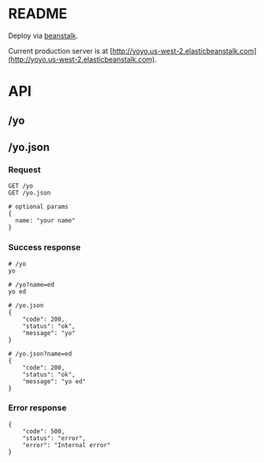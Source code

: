 # README

Deploy via [beanstalk](http://docs.aws.amazon.com/elasticbeanstalk/latest/dg/create_deploy_Ruby_rails.html).

Current production server is at [http://yoyo.us-west-2.elasticbeanstalk.com](http://yoyo.us-west-2.elasticbeanstalk.com).


# API

## /yo
## /yo.json

### Request

```
GET /yo
GET /yo.json
```

```
# optional params
{
  name: "your name"
}
```

### Success response
```
# /yo
yo

# /yo?name=ed
yo ed

# /yo.json
{
    "code": 200,
    "status": "ok",
    "message": "yo"
}

# /yo.json?name=ed
{
    "code": 200,
    "status": "ok",
    "message": "yo ed"
}
```

### Error response
```
{
    "code": 500,
    "status": "error",
    "error": "Internal error"
}
```
